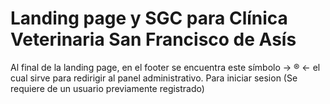 # Landing page y SGC para Clínica Veterinaria San Francisco de Asís

Al final de la landing page, en el footer se encuentra este símbolo  -> ® <- el cual sirve para redirigir al panel administrativo.
Para iniciar sesion (Se requiere de un usuario previamente registrado)

